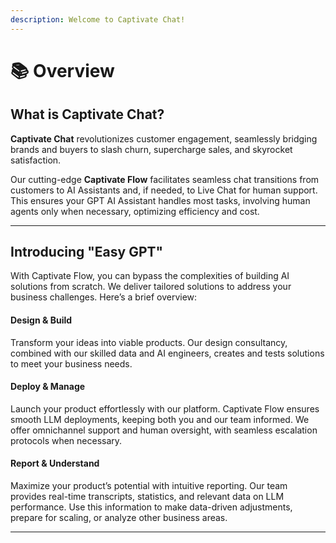 ```yaml
---
description: Welcome to Captivate Chat!
---
```


# 📚 Overview

## What is Captivate Chat?

**Captivate Chat** revolutionizes customer engagement, seamlessly bridging brands and buyers to slash churn, supercharge sales, and skyrocket satisfaction.&#x20;

Our cutting-edge **Captivate Flow** facilitates seamless chat transitions from customers to AI Assistants and, if needed, to Live Chat for human support. This ensures your GPT AI Assistant handles most tasks, involving human agents only when necessary, optimizing efficiency and cost.

***

## Introducing "Easy GPT"

With Captivate Flow, you can bypass the complexities of building AI solutions from scratch. We deliver tailored solutions to address your business challenges. Here’s a brief overview:

#### Design & Build

Transform your ideas into viable products. Our design consultancy, combined with our skilled data and AI engineers, creates and tests solutions to meet your business needs.

#### Deploy & Manage

Launch your product effortlessly with our platform. Captivate Flow ensures smooth LLM deployments, keeping both you and our team informed. We offer omnichannel support and human oversight, with seamless escalation protocols when necessary.

#### Report & Understand

Maximize your product’s potential with intuitive reporting. Our team provides real-time transcripts, statistics, and relevant data on LLM performance. Use this information to make data-driven adjustments, prepare for scaling, or analyze other business areas.

***

##
